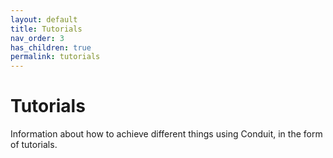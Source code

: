 ```yaml
---
layout: default
title: Tutorials
nav_order: 3
has_children: true
permalink: tutorials
---
```

# Tutorials

Information about how to achieve different things using Conduit, in the form of tutorials.